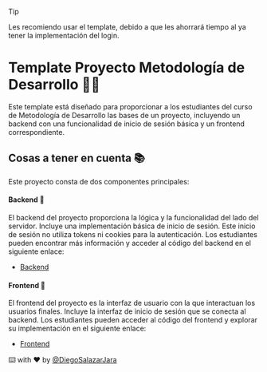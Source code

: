 > [!TIP]
> Les recomiendo usar el template, debido a que les ahorrará tiempo al ya tener la implementación del login.

# Template Proyecto Metodología de Desarrollo 👨‍💻

Este template está diseñado para proporcionar a los estudiantes del curso de Metodología de Desarrollo las bases de un proyecto, incluyendo un backend con una funcionalidad de inicio de sesión básica y un frontend correspondiente.

## Cosas a tener en cuenta 📚

Este proyecto consta de dos componentes principales:

#### Backend 🚀

El backend del proyecto proporciona la lógica y la funcionalidad del lado del servidor. Incluye una implementación básica de inicio de sesión. Este inicio de sesión no utiliza tokens ni cookies para la autenticación. Los estudiantes pueden encontrar más información y acceder al código del backend en el siguiente enlace:

- [Backend](./backend/backend.md)

#### Frontend 🚀

El frontend del proyecto es la interfaz de usuario con la que interactuan los usuarios finales. Incluye la interfaz de inicio de sesión que se conecta al backend. Los estudiantes pueden acceder al código del frontend y explorar su implementación en el siguiente enlace:

- [Frontend](./frontend/frontend.md)

⌨️ with ❤️ by [@DiegoSalazarJara](https://github.com/DiegoSalazarJara)